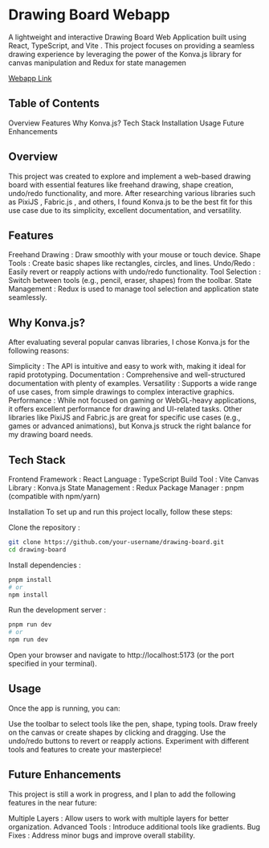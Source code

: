 # Drawing Board Webapp

A lightweight and interactive Drawing Board Web Application built using React, TypeScript, and Vite . This project focuses on providing a seamless drawing experience by leveraging the power of the Konva.js library for canvas manipulation and Redux for state managemen

[Webapp Link](https://drawing-board-olive.vercel.app/)

## Table of Contents

Overview
Features
Why Konva.js?
Tech Stack
Installation
Usage
Future Enhancements

## Overview

This project was created to explore and implement a web-based drawing board with essential features like freehand drawing, shape creation, undo/redo functionality, and more. After researching various libraries such as PixiJS , Fabric.js , and others, I found Konva.js to be the best fit for this use case due to its simplicity, excellent documentation, and versatility.

## Features

Freehand Drawing : Draw smoothly with your mouse or touch device.
Shape Tools : Create basic shapes like rectangles, circles, and lines.
Undo/Redo : Easily revert or reapply actions with undo/redo functionality.
Tool Selection : Switch between tools (e.g., pencil, eraser, shapes) from the toolbar.
State Management : Redux is used to manage tool selection and application state seamlessly.

## Why Konva.js?

After evaluating several popular canvas libraries, I chose Konva.js for the following reasons:

Simplicity : The API is intuitive and easy to work with, making it ideal for rapid prototyping.
Documentation : Comprehensive and well-structured documentation with plenty of examples.
Versatility : Supports a wide range of use cases, from simple drawings to complex interactive graphics.
Performance : While not focused on gaming or WebGL-heavy applications, it offers excellent performance for drawing and UI-related tasks.
Other libraries like PixiJS and Fabric.js are great for specific use cases (e.g., games or advanced animations), but Konva.js struck the right balance for my drawing board needs.

## Tech Stack

Frontend Framework : React
Language : TypeScript
Build Tool : Vite
Canvas Library : Konva.js
State Management : Redux
Package Manager : pnpm (compatible with npm/yarn)

Installation
To set up and run this project locally, follow these steps:

Clone the repository :

```bash
git clone https://github.com/your-username/drawing-board.git
cd drawing-board
```

Install dependencies :

```bash
pnpm install
# or
npm install
```

Run the development server :

```bash
pnpm run dev
# or
npm run dev
```

Open your browser and navigate to http://localhost:5173 (or the port specified in your terminal).

## Usage

Once the app is running, you can:

Use the toolbar to select tools like the pen, shape, typing tools.
Draw freely on the canvas or create shapes by clicking and dragging.
Use the undo/redo buttons to revert or reapply actions.
Experiment with different tools and features to create your masterpiece!

## Future Enhancements

This project is still a work in progress, and I plan to add the following features in the near future:

Multiple Layers : Allow users to work with multiple layers for better organization.
Advanced Tools : Introduce additional tools like gradients.
Bug Fixes : Address minor bugs and improve overall stability.

